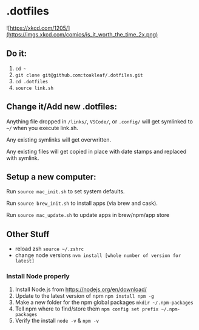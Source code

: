 # .dotfiles

![https://xkcd.com/1205/](https://imgs.xkcd.com/comics/is_it_worth_the_time_2x.png)

## Do it:

1. `cd ~`
2. `git clone git@github.com:toakleaf/.dotfiles.git`
3. `cd .dotfiles`
4. `source link.sh`

## Change it/Add new .dotfiles:

Anything file dropped in `/links/`, `VSCode/`, or `.config/` will get symlinked to `~/` when you execute link.sh.

Any existing symlinks will get overwritten.

Any existing files will get copied in place with date stamps and replaced with symlink.

## Setup a new computer:

Run `source mac_init.sh` to set system defaults.

Run `source brew_init.sh` to install apps (via brew and cask).

Run `source mac_update.sh` to update apps in brew/npm/app store

## Other Stuff

- reload zsh `source ~/.zshrc`
- change node versions `nvm install [whole number of version for latest]`

### Install Node properly
1. Install Node.js from https://nodejs.org/en/download/
2. Update to the latest version of npm `npm install npm -g`
3. Make a new folder for the npm global packages `mkdir ~/.npm-packages`
4. Tell npm where to find/store them `npm config set prefix ~/.npm-packages`
5. Verify the install `node -v` & `npm -v`
